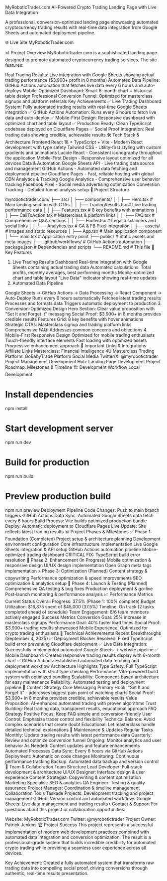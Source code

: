 MyRoboticTrader.com
AI-Powered Crypto Trading Landing Page with Live Data Integration

A professional, conversion-optimized landing page showcasing automated cryptocurrency trading results with real-time data integration from Google Sheets and automated deployment pipeline.

🌐 Live Site
MyRoboticTrader.com

📊 Project Overview
MyRoboticTrader.com is a sophisticated landing page designed to promote automated cryptocurrency trading services. The site features:

Real Trading Results: Live integration with Google Sheets showing actual trading performance ($3,900+ profit in 8 months)
Automated Data Pipeline: GitHub Actions automation that fetches live data every 6 hours and auto-deploys
Mobile-Optimized Dashboard: Smart 6-month chart + historical table design
Professional Conversion Funnel: Optimized for masterclass signups and platform referrals
Key Achievements
✅ Live Trading Dashboard System: Fully automated trading results with real-time Google Sheets integration
✅ GitHub Actions Automation: Runs every 6 hours to fetch live data and auto-deploy
✅ Mobile-First Design: Responsive dashboard with optimized chart and table layout
✅ Production Ready: Clean TypeScript codebase deployed on Cloudflare Pages
✅ Social Proof Integration: Real trading data showing credible, achievable results
🛠️ Tech Stack & Architecture
Frontend
React 18 + TypeScript + Vite - Modern React development with type safety
Tailwind CSS - Utility-first styling with custom gradients and animations
Lucide React - Consistent iconography throughout the application
Mobile-First Design - Responsive layout optimized for all devices
Data & Automation
Google Sheets API - Live trading data source and management
GitHub Actions - Automated data fetching and deployment pipeline
Cloudflare Pages - Fast, reliable hosting with global CDN
Analytics & Tracking
Google Analytics - Comprehensive user behavior tracking
Facebook Pixel - Social media advertising optimization
Conversion Tracking - Detailed funnel analysis setup
📁 Project Structure

myrobotictrader.com/
├── src/
│ ├── components/
│ │ ├── Hero.tsx # Main landing section with CTAs
│ │ ├── TradingResults.tsx # Live trading performance data
│ │ ├── Features.tsx # 8 key benefits with animations
│ │ ├── CallToAction.tsx # Masterclass & platform links
│ │ ├── FAQ.tsx # Comprehensive Q&A sections
│ │ ├── Footer.tsx # Legal disclaimers and social links
│ │ └── Analytics.tsx # GA & FB Pixel integration
│ ├── assets/ # Images and static resources
│ ├── App.tsx # Main application component
│ └── main.tsx # Application entry point
├── public/ # Static assets and meta images
├── .github/workflows/ # GitHub Actions automation
├── package.json # Dependencies and scripts
└── README.md # This file
🚀 Key Features

1. Live Trading Results Dashboard
   Real-time integration with Google Sheets containing actual trading data
   Automated calculations: Total profits, monthly averages, best performing months
   Mobile-optimized chart and table layout
   "Live Data" indicator showing real-time updates
2. Automated Data Pipeline

Google Sheets → GitHub Actions → Data Processing → React Component → Auto-Deploy
Runs every 6 hours automatically
Fetches latest trading results
Processes and formats data
Triggers automatic deployment to production 3. Conversion-Optimized Design
Hero Section: Clear value proposition with "Set It and Forget It" messaging
Social Proof: $3,900+ in 8 months provides credible results
Features Grid: 8 key benefits with hover animations
Strategic CTAs: Masterclass signup and trading platform links
Comprehensive FAQ: Addresses common concerns and objections 4. Mobile-First Responsive Design
Optimized for mobile trading enthusiasts
Touch-friendly interface elements
Fast loading with optimized assets
Progressive enhancement approach
🔗 Important Links & Integrations
Affiliate Links
Masterclass: Financial Intelligence 4U Masterclass
Trading Platform: GoBabyTrade Platform
Social Media
Twitter/X: @myrobotictrader
Project Management
Development Hub: Landing Page Development
Project Roadmap: Milestones & Timeline
🏗️ Development Workflow
Local Development

# Install dependencies

npm install

# Start development server

npm run dev

# Build for production

npm run build

# Preview production build

npm run preview
Deployment Pipeline
Code Changes: Push to main branch triggers GitHub Actions
Data Sync: Automated Google Sheets data fetch every 6 hours
Build Process: Vite builds optimized production bundle
Deploy: Automatic deployment to Cloudflare Pages
Live Update: Site reflects latest trading results
📊 Project Phases & Milestones
✅ Phase 1: Foundation (Completed)
Project setup & architecture planning
Development environment configuration
Core infrastructure implementation
Live Google Sheets integration & API setup
GitHub Actions automation pipeline
Mobile-optimized trading dashboard
CRITICAL FIX: TypeScript build error resolution
🎨 Phase 2: Enhancement (In Progress)
Mobile optimization & responsive design
UI/UX design implementation
Open Graph meta tags implementation
⚡ Phase 3: Optimization (Planned)
Content strategy & copywriting
Performance optimization & speed improvements
SEO optimization & analytics setup
🎉 Phase 4: Launch & Testing (Planned)
Comprehensive QA testing & bug fixes
Production deployment & go-live
Post-launch monitoring & performance analysis
📈 Performance Metrics
Current Status
Overall Progress: 37.5% (Phase 1: 100% complete)
Budget Utilization: $16,875 spent of $45,000 (37.5%)
Timeline: On track (2 tasks completed ahead of schedule)
Team Engagement: 6/6 team members actively engaged
Success Metrics
Conversion Goal: 25% increase in masterclass signups
Performance Goal: 40% faster load times
Social Proof: $3,900+ trading results showcased
Mobile Experience: Optimized for crypto trading enthusiasts
🔧 Technical Achievements
Recent Breakthroughs (September 4, 2025)
✅ Deployment Blocker Resolved: Fixed TypeScript build error preventing Cloudflare deployment
✅ Live Data Integration: Successfully implemented automated Google Sheets → website pipeline
✅ Mobile Dashboard: Created responsive trading results display with 6-month chart
✅ GitHub Actions: Established automated data fetching and deployment workflow
Architecture Highlights
Type Safety: Full TypeScript implementation with strict type checking
Performance: Vite-powered build system with optimized bundling
Scalability: Component-based architecture for easy maintenance
Reliability: Automated testing and deployment pipeline
📝 Content Strategy
Core Messaging
Primary Hook: "Set It and Forget It" - addresses biggest pain point of watching charts
Social Proof: $3,900+ in 8 months provides credible, achievable results
Value Proposition: AI-enhanced automated trading with proven algorithms
Trust Building: Real trading data, transparent results, educational approach
FAQ Strategy
Positive Focus: Keep FAQ simple and conversion-friendly
User Control: Emphasize trader control and flexibility
Technical Balance: Avoid complex scenarios that create doubt
Educational: Let masterclass handle detailed technical explanations
🔄 Maintenance & Updates
Regular Tasks
Monthly: Update trading results with latest performance data
Quarterly: Review and optimize conversion funnel
Ongoing: Monitor analytics and user behavior
As Needed: Content updates and feature enhancements
Automated Processes
Data Sync: Every 6 hours via GitHub Actions
Deployment: Automatic on code changes
Monitoring: Continuous performance tracking
Backup: Automated data backup and version control
🤝 Team & Collaboration
Team Structure
Lead Developer: Full-stack development & architecture
UI/UX Designer: Interface design & user experience
Content Strategist: Copywriting & content optimization
Marketing Specialist: SEO & analytics
QA Engineer: Testing & quality assurance
Project Manager: Coordination & timeline management
Collaboration Tools
Taskade Projects: Development tracking and project management
GitHub: Version control and automated workflows
Google Sheets: Live data management and trading results
📞 Contact & Support
For questions about this project or collaboration opportunities:

Website: MyRoboticTrader.com
Twitter: @myrobotictrader
Project Owner: Patrick Jenkins
🏆 Project Success
This project represents a successful implementation of modern web development practices combined with automated data integration and conversion optimization. The result is a professional-grade system that builds incredible credibility for automated crypto trading while providing a seamless user experience across all devices.

Key Achievement: Created a fully automated system that transforms raw trading data into compelling social proof, driving conversions through authentic, real-time results presentation.
